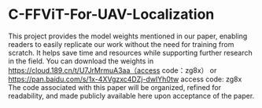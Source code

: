 # C-FFViT-For-UAV-Localization
This project provides the model weights mentioned in our paper, enabling readers to easily replicate our work without the need for training from scratch. It helps save time and resources while supporting further research in the field.
You can download the weights in
https://cloud.189.cn/t/U7JrMrmuA3aa（access code：zg8x）
or https://pan.baidu.com/s/1x-4XVgzxc4DZj-dwIYh0tw access code: zg8x
The code associated with this paper will be organized, refined for readability, and made publicly available here upon acceptance of the paper.

